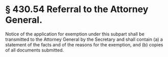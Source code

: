 # § 430.54   Referral to the Attorney General.

Notice of the application for exemption under this subpart shall be transmitted to the Attorney General by the Secretary and shall contain (a) a statement of the facts and of the reasons for the exemption, and (b) copies of all documents submitted.




